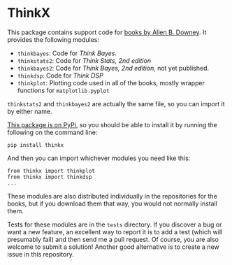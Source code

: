 # ThinkX

This package contains support code for [books by Allen B. Downey](http://greenteapress.com/wp/).  It provides the following modules:

* `thinkbayes`: Code for *Think Bayes*. 
* `thinkstats2`: Code for *Think Stats, 2nd edition*
* `thinkbayes2`: Code for *Think Bayes, 2nd edition*, not yet published.
* `thinkdsp`: Code for *Think DSP*
* `thinkplot`: Plotting code used in all of the books, mostly wrapper functions for `matplotlib.pyplot`

`thinkstats2` and `thinkbayes2` are actually the same file, so you can import it by either name.

[This package is on PyPi](https://pypi.python.org/pypi?name=thinkx&:action=display), so you should be able to install it by running the following on the command line:

    pip install thinkx

And then you can import whichever modules you need like this:

    from thinkx import thinkplot
    from thinkx import thinkdsp
    ...

These modules are also distributed individually in the repositories for the books, but if you download them that way, you would not normally install them.

Tests for these modules are in the `tests` directory.  If you discover a bug or want a new feature, an excellent way to report it is to add a test (which will presumably fail) and then send me a pull request.  Of course, you are also welcome to submit a solution!  Another good alternative is to create a new issue in this repository.
